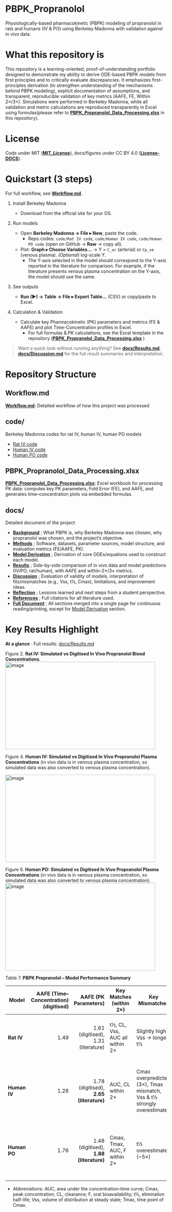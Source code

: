 # PBPK_Propranolol
Physiologically-based pharmacokinetic (PBPK) modeling of propranolol in rats and humans (IV & PO) using Berkeley Madonna with validation against in vivo data.

# What this repository is
This repository is a learning-oriented, proof-of-understanding portfolio designed to demonstrate my ability to derive ODE-based PBPK models from first principles and to critically evaluate discrepancies.
It emphasizes first-principles derivation (to strengthen understanding of the mechanisms behind PBPK modeling), explicit documentation of assumptions, and transparent, reproducible validation of key metrics (AAFE, FE, Within 2×/3×). Simulations were performed in Berkeley Madonna, while all validation and metric calculations are reproduced transparently in Excel using formulas(please refer to **[PBPK_Propranolol_Data_Processing.xlsx](PBPK_Propranolol_Data_Processing.xlsx)** in this repository).


# License
Code under MIT (**[MIT_License](/License/MIT_License)**), docs/figures under CC BY 4.0 (**[License-DOCS](/License/License-Docs)**).


# Quickstart (3 steps)
For full workflow, see **[Workflow.md](Workflow.md)**. 

1) Install Berkeley Madonna  
   - Download from the official site for your OS.

2) Run models  
   - Open **Berkeley Madonna → File ▸ New**, paste the code.  
     - Repo codes: `code/Rat IV code`, `code/Human IV code`, `code/Human PO code` (open on GitHub → **Raw** → copy all).  
   - Plot: **Graph ▸ Choose Variables…** → Y = `C_ar` (arterial) or `Cp_ve` (venous plasma). *(Optional)* log-scale Y.
     - The Y-axis selected in the model should correspond to the Y-axis reported in the literature for comparison. For example, if the literature presents venous plasma concentration on the Y-axis, the model should use the same.  

3) See outputs  
   - **Run (▶) → Table → File ▸ Export Table…** (CSV) or copy/paste to Excel.

4) Calculation & Validation
   - Calculate key Pharmacokinetic (PK) parameters and metrics (FE & AAFE) and plot Time-Concentration profiles in Excel.
     - For full formulas & PK calculations, see the Excel template in the repository (**[PBPK_Propranolol_Data_Processing.xlsx](PBPK_Propranolol_Data_Processing.xlsx)** )    

> Want a quick look without running anything? See **[docs/Results.md](docs/Results.md)**, **[docs/Discussion.md](docs/Discussion.md)** for the full result summaries and interpretation.


# Repository Structure
## Workflow.md
**[Workflow.md](Workflow.md)**: Detailed workflow of how this project was processed

## code/ 
Berkeley Madonna codes for rat IV, human IV, human PO models
- [Rat IV code](https://github.com/kimsjjkjn/PBPK_Propranolol/blob/main/code/Rat%20IV%20code)
- [Human IV code](https://github.com/kimsjjkjn/PBPK_Propranolol/blob/main/code/Human%20IV%20code)
- [Human PO code](https://github.com/kimsjjkjn/PBPK_Propranolol/blob/main/code/Human%20PO%20code)

## PBPK_Propranolol_Data_Processing.xlsx 
**[PBPK_Propranolol_Data_Processing.xlsx](PBPK_Propranolol_Data_Processing.xlsx)**: Excel workbook for processing PK data: computes key PK parameters, Fold Error (FE), and AAFE, and generates time–concentration plots via embedded formulas.

## docs/ 
Detailed document of the project
- **[Background](docs/Background.md)** ; What PBPK is, why Berkeley Madonna was chosen, why propranolol was chosen, and the project’s objective.
- **[Methods](docs/Methods.md)** ; Software, datasets, parameter sources, model structure, and evaluation metrics (FE/AAFE, PK).
- **[Model Derivation](docs/model_derivation.md)** ; Derivation of core ODEs/equations used to construct each model.
- **[Results](docs/Results.md)** ; Side-by-side comparison of in vivo data and model predictions (IV/PO; rat/human), with AAFE and within-2×/3× metrics.
- **[Discussion](docs/Discussion.md)** ; Evaluation of validity of models, interpretation of fits/mismatches (e.g., Vss, t½, Cmax), limitations, and improvement ideas.
- **[Reflection](docs/Reflection.md)** ; Lessons learned and next steps from a student perspective.
- **[References](docs/References.md)** ; Full citations for all literature used.
- **[Full Document](docs/Full_Document.md)** ; All sections merged into a single page for continuous reading/printing, except for [Model Derivation](docs/model_derivation.md) section.

# Key Results Highlight
**At a glance** · Full results: [docs/Results.md](docs/Results.md)

Figure 2. **Rat IV: Simulated vs Digitised In Vivo Propranolol Blood Concentrations**.
<img width="468" height="273" alt="image" src="https://github.com/user-attachments/assets/39e252f2-65f1-4d8d-8272-1288711b2b2c" />

Figure 4. **Human IV: Simulated vs Digitised In Vivo Propranolol Plasma Concentrations** (in vivo data is in venous plasma concentration, so simulated data was also converted to venous plasma concentration).

<img width="468" height="273" alt="image" src="https://github.com/user-attachments/assets/efce50cc-c284-4551-8aca-f7192ba1f897" />

Figure 6. **Human PO: Simulated vs Digitised In Vivo Propranolol Plasma Concentrations** (in vivo data is in venous plasma concentration, so simulated data was also converted to venous plasma concentration).
  <img width="468" height="273" alt="image" src="https://github.com/user-attachments/assets/ad72b1e4-84d7-46be-b58a-e0a33a8ab9fc" />

Table 7. **PBPK Propranolol – Model Performance Summary**

| Model        |        AAFE (Time–Concentration) (digitised) |                          AAFE (PK Parameters) | Key Matches (within 2×)       | Key Mismatches                                                           | Overall Conclusion                                                                                           |
| ------------ | -----------------------: | --------------------------------------------: | ----------------------------- | ------------------------------------------------------------------------ | ------------------------------------------------------------------------------------------------------------ |
| **Rat IV**   |                      1.49 |                1.61 (digitised), 1.31 (literature) | t½, CL, Vss, AUC all within 2× | Slightly high Vss → longer t½                                             | Excellent fit. Exposure (AUC, CL) on target. Reliable and well-validated.                                    |
| **Human IV** | 1.28 | 1.78 (digitised), **2.65 (literature)** | AUC, CL within 2×             | Cmax overpredicted (3×), Tmax mismatch, Vss & t½ strongly overestimated | Partial agreement. Moderate accuracy by 3× rule, but not sufficiently predictive for clinical use.           |
| **Human PO** |                     1.76 |         1.48 (digitised), **1.88 (literature)** | Cmax, Tmax, AUC, F within 2×        | t½ overestimated (~5×)    | Well-validated, acceptable fit overall. Exposure (AUC, F) well predicted but t½ largely overestimated.   |

- Abbreviations: AUC, area under the concentration–time curve; Cmax, peak concentration; CL, clearance; F, oral bioavailability; t½, elimination half-life; Vss, volume of distribution at steady state; Tmax, time point of Cmax.

